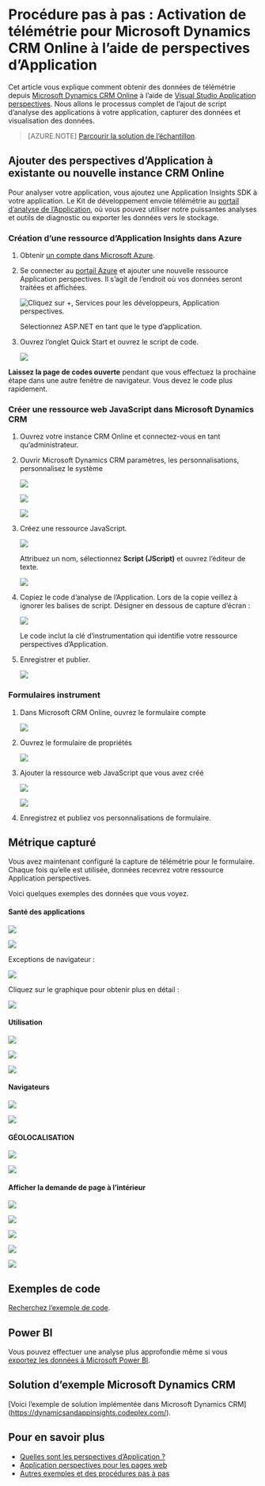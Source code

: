 <properties 
    pageTitle="Procédure pas à pas : Surveiller Microsoft Dynamics CRM avec des aperçus d’Application" 
    description="Obtenez télémétrie de Microsoft Dynamics CRM Online à l’aide d’analyse de l’Application. Procédure pas à pas de l’installation, l’obtention de données, de visualisation et d’exportation." 
    services="application-insights" 
    documentationCenter=""
    authors="mazharmicrosoft" 
    manager="douge"/>

<tags 
    ms.service="application-insights" 
    ms.workload="tbd" 
    ms.tgt_pltfrm="ibiza" 
    ms.devlang="na" 
    ms.topic="article" 
    ms.date="11/17/2015" 
    ms.author="awills"/>
 
# <a name="walkthrough-enabling-telemetry-for-microsoft-dynamics-crm-online-using-application-insights"></a>Procédure pas à pas : Activation de télémétrie pour Microsoft Dynamics CRM Online à l’aide de perspectives d’Application

Cet article vous explique comment obtenir des données de télémétrie depuis [Microsoft Dynamics CRM Online](https://www.dynamics.com/) à l’aide de [Visual Studio Application perspectives](https://azure.microsoft.com/services/application-insights/). Nous allons le processus complet de l’ajout de script d’analyse des applications à votre application, capturer des données et visualisation des données.

>[AZURE.NOTE] [Parcourir la solution de l’échantillon](https://dynamicsandappinsights.codeplex.com/).

## <a name="add-application-insights-to-new-or-existing-crm-online-instance"></a>Ajouter des perspectives d’Application à existante ou nouvelle instance CRM Online 

Pour analyser votre application, vous ajoutez une Application Insights SDK à votre application. Le Kit de développement envoie télémétrie au [portail d’analyse de l’Application](https://portal.azure.com), où vous pouvez utiliser notre puissantes analyses et outils de diagnostic ou exporter les données vers le stockage.

### <a name="create-an-application-insights-resource-in-azure"></a>Création d’une ressource d’Application Insights dans Azure

1. Obtenir [un compte dans Microsoft Azure](http://azure.com/pricing). 
2. Se connecter au [portail Azure](https://portal.azure.com) et ajouter une nouvelle ressource Application perspectives. Il s’agit de l’endroit où vos données seront traitées et affichées.

    ![Cliquez sur +, Services pour les développeurs, Application perspectives.](./media/app-insights-sample-mscrm/01.png)

    Sélectionnez ASP.NET en tant que le type d’application.

3. Ouvrez l’onglet Quick Start et ouvrez le script de code.

    ![](./media/app-insights-sample-mscrm/03.png)

**Laissez la page de codes ouverte** pendant que vous effectuez la prochaine étape dans une autre fenêtre de navigateur. Vous devez le code plus rapidement. 

### <a name="create-a-javascript-web-resource-in-microsoft-dynamics-crm"></a>Créer une ressource web JavaScript dans Microsoft Dynamics CRM

1. Ouvrez votre instance CRM Online et connectez-vous en tant qu’administrateur.
2. Ouvrir Microsoft Dynamics CRM paramètres, les personnalisations, personnalisez le système

    ![](./media/app-insights-sample-mscrm/04.png)
    
    ![](./media/app-insights-sample-mscrm/05.png)


    ![](./media/app-insights-sample-mscrm/06.png)

3. Créez une ressource JavaScript.

    ![](./media/app-insights-sample-mscrm/07.png)

    Attribuez un nom, sélectionnez **Script (JScript)** et ouvrez l’éditeur de texte.

    ![](./media/app-insights-sample-mscrm/08.png)
    
4. Copiez le code d’analyse de l’Application. Lors de la copie veillez à ignorer les balises de script. Désigner en dessous de capture d’écran :

    ![](./media/app-insights-sample-mscrm/09.png)

    Le code inclut la clé d’instrumentation qui identifie votre ressource perspectives d’Application.

5. Enregistrer et publier.

    ![](./media/app-insights-sample-mscrm/10.png)

### <a name="instrument-forms"></a>Formulaires instrument

1. Dans Microsoft CRM Online, ouvrez le formulaire compte

    ![](./media/app-insights-sample-mscrm/11.png)

2. Ouvrez le formulaire de propriétés

    ![](./media/app-insights-sample-mscrm/12.png)

3. Ajouter la ressource web JavaScript que vous avez créé

    ![](./media/app-insights-sample-mscrm/13.png)

    ![](./media/app-insights-sample-mscrm/14.png)

4. Enregistrez et publiez vos personnalisations de formulaire.


## <a name="metrics-captured"></a>Métrique capturé

Vous avez maintenant configuré la capture de télémétrie pour le formulaire. Chaque fois qu’elle est utilisée, données recevrez votre ressource Application perspectives.

Voici quelques exemples des données que vous voyez.

#### <a name="application-health"></a>Santé des applications

![](./media/app-insights-sample-mscrm/15.png)

![](./media/app-insights-sample-mscrm/16.png)

Exceptions de navigateur :

![](./media/app-insights-sample-mscrm/17.png)

Cliquez sur le graphique pour obtenir plus en détail :

![](./media/app-insights-sample-mscrm/18.png)

#### <a name="usage"></a>Utilisation

![](./media/app-insights-sample-mscrm/19.png)

![](./media/app-insights-sample-mscrm/20.png)

![](./media/app-insights-sample-mscrm/21.png)

#### <a name="browsers"></a>Navigateurs

![](./media/app-insights-sample-mscrm/22.png)

![](./media/app-insights-sample-mscrm/23.png)

#### <a name="geolocation"></a>GÉOLOCALISATION

![](./media/app-insights-sample-mscrm/24.png)

![](./media/app-insights-sample-mscrm/25.png)

#### <a name="inside-page-view-request"></a>Afficher la demande de page à l’intérieur

![](./media/app-insights-sample-mscrm/26.png)

![](./media/app-insights-sample-mscrm/27.png)

![](./media/app-insights-sample-mscrm/28.png)

![](./media/app-insights-sample-mscrm/29.png)

![](./media/app-insights-sample-mscrm/30.png)

## <a name="sample-code"></a>Exemples de code

[Recherchez l’exemple de code](https://dynamicsandappinsights.codeplex.com/).

## <a name="power-bi"></a>Power BI

Vous pouvez effectuer une analyse plus approfondie même si vous [exportez les données à Microsoft Power BI](app-insights-export-power-bi.md).

## <a name="sample-microsoft-dynamics-crm-solution"></a>Solution d’exemple Microsoft Dynamics CRM

[Voici l’exemple de solution implémentée dans Microsoft Dynamics CRM] (https://dynamicsandappinsights.codeplex.com/).

## <a name="learn-more"></a>Pour en savoir plus

* [Quelles sont les perspectives d’Application ?](app-insights-overview.md)
* [Application perspectives pour les pages web](app-insights-javascript.md)
* [Autres exemples et des procédures pas à pas](app-insights-code-samples.md)

 
